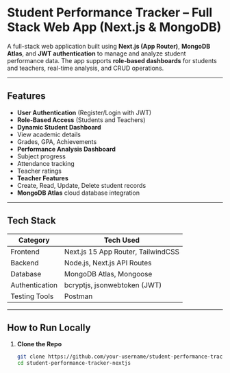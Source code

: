 # Student Performance Tracker – Full Stack Web App (Next.js & MongoDB)

A full-stack web application built using **Next.js (App Router)**, **MongoDB Atlas**, and **JWT authentication** to manage and analyze student performance data. The app supports **role-based dashboards** for students and teachers, real-time analysis, and CRUD operations.

---

## Features

- **User Authentication** (Register/Login with JWT)
-  **Role-Based Access** (Students and Teachers)
-  **Dynamic Student Dashboard**
  - View academic details
  - Grades, GPA, Achievements
-  **Performance Analysis Dashboard**
  - Subject progress
  - Attendance tracking
  - Teacher ratings
-  **Teacher Features**
  - Create, Read, Update, Delete student records
-  **MongoDB Atlas** cloud database integration

---

##  Tech Stack

| Category       | Tech Used |
|----------------|-----------|
| Frontend       | Next.js 15 App Router, TailwindCSS |
| Backend        | Node.js, Next.js API Routes |
| Database       | MongoDB Atlas, Mongoose |
| Authentication | bcryptjs, jsonwebtoken (JWT) |
| Testing Tools  | Postman |

---

## How to Run Locally

1. **Clone the Repo**
   ```bash
   git clone https://github.com/your-username/student-performance-tracker-nextjs
   cd student-performance-tracker-nextjs


